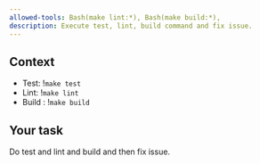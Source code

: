 ```yaml
---
allowed-tools: Bash(make lint:*), Bash(make build:*), 
description: Execute test, lint, build command and fix issue.
---
```


## Context

- Test: !`make test`
- Lint: !`make lint`
- Build : !`make build`

## Your task

Do test and lint and build and then fix issue.
